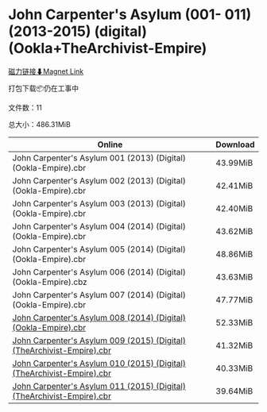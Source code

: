 # John Carpenter's Asylum (001- 011) (2013-2015) (digital) (Ookla+TheArchivist-Empire)

[磁力链接⬇Magnet Link](magnet:?xt=urn:btih:c04681c0fa0d4c5c4a97bb0aa28536de8824ad86&dn=John%20Carpenter%27s%20Asylum%20%28001-%20011%29%20%282013-2015%29%20%28digital%29%20%28Ookla%2BTheArchivist-Empire%29)

打包下载📦仍在工事中

文件数：11

总大小：486.31MiB

Online | Download
--- | ---
John Carpenter's Asylum 001 (2013) (Digital) (Ookla-Empire).cbr | 43.99MiB
John Carpenter's Asylum 002 (2013) (Digital) (Ookla-Empire).cbr | 42.41MiB
John Carpenter's Asylum 003 (2013) (Digital) (Ookla-Empire).cbr | 42.40MiB
John Carpenter's Asylum 004 (2014) (Digital) (Ookla-Empire).cbr | 43.62MiB
John Carpenter's Asylum 005 (2014) (Digital) (Ookla-Empire).cbr | 48.86MiB
John Carpenter's Asylum 006 (2014) (Digital) (Ookla-Empire).cbz | 43.63MiB
John Carpenter's Asylum 007 (2014) (Digital) (Ookla-Empire).cbr | 47.77MiB
[John Carpenter's Asylum 008 (2014) (Digital) (Ookla-Empire).cbr](https://github.com/alicewish/markdown/blob/master/comic/John-Carpenters-Asylum-008-2014-Digital-Ookla-Empire-cbr.md) | 52.33MiB
[John Carpenter's Asylum 009 (2015) (Digital) (TheArchivist-Empire).cbr](https://github.com/alicewish/markdown/blob/master/comic/John-Carpenters-Asylum-009-2015-Digital-TheArchivist-Empire-cbr.md) | 41.32MiB
[John Carpenter's Asylum 010 (2015) (Digital) (TheArchivist-Empire).cbr](https://github.com/alicewish/markdown/blob/master/comic/John-Carpenters-Asylum-010-2015-Digital-TheArchivist-Empire-cbr.md) | 40.33MiB
[John Carpenter's Asylum 011 (2015) (Digital) (TheArchivist-Empire).cbr](https://github.com/alicewish/markdown/blob/master/comic/John-Carpenters-Asylum-011-2015-Digital-TheArchivist-Empire-cbr.md) | 39.64MiB